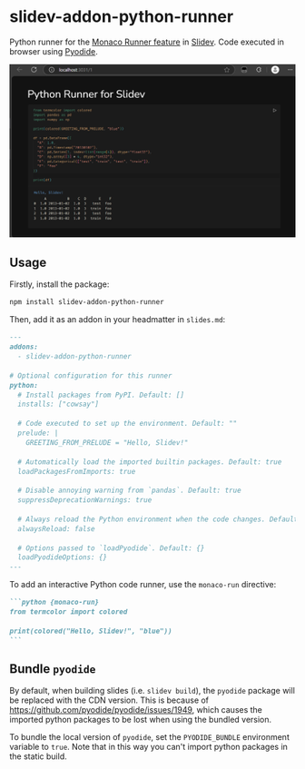 # slidev-addon-python-runner

Python runner for the [Monaco Runner feature](https://sli.dev/features/monaco-run) in [Slidev](https://sli.dev/). Code executed in browser using [Pyodide](https://pyodide.org/).

![Demo](assets/image.png)

## Usage

Firstly, install the package:

```bash
npm install slidev-addon-python-runner
```

Then, add it as an addon in your headmatter in `slides.md`:

```md
---
addons:
  - slidev-addon-python-runner

# Optional configuration for this runner
python:
  # Install packages from PyPI. Default: []
  installs: ["cowsay"]

  # Code executed to set up the environment. Default: ""
  prelude: |
    GREETING_FROM_PRELUDE = "Hello, Slidev!"

  # Automatically load the imported builtin packages. Default: true
  loadPackagesFromImports: true

  # Disable annoying warning from `pandas`. Default: true
  suppressDeprecationWarnings: true

  # Always reload the Python environment when the code changes. Default: false
  alwaysReload: false

  # Options passed to `loadPyodide`. Default: {}
  loadPyodideOptions: {}
---
```

To add an interactive Python code runner, use the `monaco-run` directive:

````md
```python {monaco-run}
from termcolor import colored

print(colored("Hello, Slidev!", "blue"))
```
````

## Bundle `pyodide`

By default, when building slides (i.e. `slidev build`), the `pyodide` package will be replaced with the CDN version. This is because of https://github.com/pyodide/pyodide/issues/1949, which causes the imported python packages to be lost when using the bundled version.

To bundle the local version of `pyodide`, set the `PYODIDE_BUNDLE` environment variable to `true`. Note that in this way you can't import python packages in the static build.
